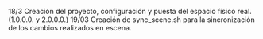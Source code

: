 18/3 Creación del proyecto, configuración y puesta del espacio físico real. (1.0.0.0. y 2.0.0.0.)
19/03 Creación de sync_scene.sh para la sincronización de los cambios realizados en escena.

